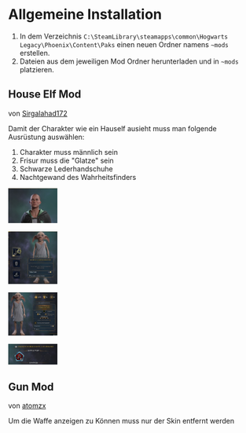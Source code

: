 # Allgemeine Installation

1. In dem Verzeichnis `C:\SteamLibrary\steamapps\common\Hogwarts Legacy\Phoenix\Content\Paks` einen neuen Ordner namens `~mods` erstellen.
2. Dateien aus dem jeweiligen Mod Ordner herunterladen und in `~mods` platzieren.

## House Elf Mod
von [Sirgalahad172](https://www.nexusmods.com/hogwartslegacy/users/3032363)

Damit der Charakter wie ein Hauself ausieht muss man folgende Ausrüstung auswählen:

1. Charakter muss männlich sein
2. Frisur muss die "Glatze" sein
3. Schwarze Lederhandschuhe
4. Nachtgewand des Wahrheitsfinders


<img src="https://raw.githubusercontent.com/novopact/mods/main/images/hogwars-legacy-elf-mod-frisur.jpg" width="100px"><br/>

<img src="https://raw.githubusercontent.com/novopact/mods/main/images/hogwars-legacy-elf-mod-handschuhe.jpg" width="100px"><br/>

<img src="https://raw.githubusercontent.com/novopact/mods/main/images/hogwars-legacy-elf-mod-nachtgewand.jpg" width="100px"><br/>

<img src="https://raw.githubusercontent.com/novopact/mods/main/images/hogwars-legacy-elf-mod-sklins.jpg" width="100px">

## Gun Mod
von [atomzx](https://www.nexusmods.com/hogwartslegacy/users/10154795)

Um die Waffe anzeigen zu Können muss nur der Skin entfernt werden